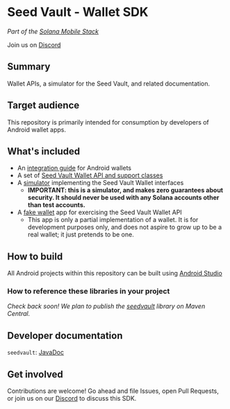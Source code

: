 # Seed Vault - Wallet SDK

_Part of the [Solana Mobile Stack](https://github.com/solana-mobile/solana-mobile-stack-sdk)_

Join us on [Discord](https://discord.gg/UGmCGJhvAr)

## Summary

Wallet APIs, a simulator for the Seed Vault, and related documentation.

## Target audience

This repository is primarily intended for consumption by developers of Android wallet apps.

## What's included

- An [integration guide](docs/integration_guide.md) for Android wallets
- A set of [Seed Vault Wallet API and support classes](seedvault)
- A [simulator](impl) implementing the Seed Vault Wallet interfaces
  - **IMPORTANT: this is a simulator, and makes zero guarantees about security. It should never be used with any Solana accounts other than test accounts.**
- A [fake wallet](fakewallet) app for exercising the Seed Vault Wallet API
  - This app is only a partial implementation of a wallet. It is for development purposes only, and does not aspire to grow up to be a real wallet; it just pretends to be one.

## How to build

All Android projects within this repository can be built using [Android Studio](https://developer.android.com/studio)

### How to reference these libraries in your project

_Check back soon! We plan to publish the [seedvault](seedvault) library on Maven Central._

## Developer documentation

`seedvault`: [JavaDoc](https://solana-mobile.github.io/seed-vault-sdk/seedvault/javadoc/index.html)

## Get involved

Contributions are welcome! Go ahead and file Issues, open Pull Requests, or join us on our [Discord](https://discord.gg/UGmCGJhvAr) to discuss this SDK.
